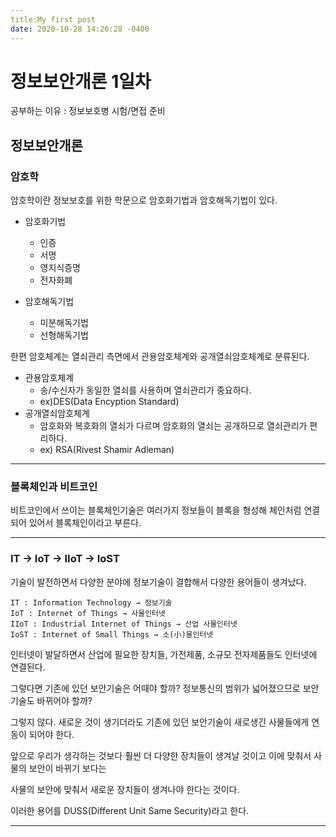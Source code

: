 ```yaml
---
title:My first post
date: 2020-10-28 14:26:28 -0400
---
```


정보보안개론 1일차
============================
공부하는 이유 : 정보보호병 시험/면접 준비

정보보안개론
--------------------------

### 암호학

 암호학이란 정보보호를 위한 학문으로 암호화기법과 암호해독기법이 있다.
 
 - 암호화기법
   - 인증
   - 서명
   - 영지식증명
   - 전자화폐
  
 - 암호해독기법
   - 미분해독기법
   - 선형해독기법
   
한편 암호체계는 열쇠관리 측면에서 관용암호체계와 공개열쇠암호체계로 분류된다.

 - 관용암호체계
   - 송/수신자가 동일한 열쇠를 사용하며 열쇠관리가 중요하다.
   - ex)DES(Data Encyption Standard)
 - 공개열쇠암호체계
   - 암호화와 복호화의 열쇠가 다르며 암호화의 열쇠는 공개하므로 열쇠관리가 편리하다.
   - ex) RSA(Rivest Shamir Adleman)
   
-------------------------

### 블록체인과 비트코인

비트코인에서 쓰이는 블록체인기술은 여러가지 정보들이 블록을 형성해 체인처럼 연결되어 있어서 블록체인이라고 부른다.

-------------------------

### IT → IoT → IIoT → IoST

기술이 발전하면서 다양한 분야에 정보기술이 결합해서 다양한 용어들이 생겨났다.

    IT : Information Technology → 정보기술
    IoT : Internet of Things → 사물인터넷
    IIoT : Industrial Internet of Things → 산업 사물인터넷
    IoST : Internet of Small Things → 소(小)물인터넷

인터넷이 발달하면서 산업에 필요한 장치들, 가전제품, 소규모 전자제품들도 인터넷에 연결된다.

그렇다면 기존에 있던 보안기술은 어때야 할까? 정보통신의 범위가 넓어졌으므로 보안기술도 바뀌어야 할까?

그렇지 않다. 새로운 것이 생기더라도 기존에 있던 보안기술이 새로생긴 사물들에게 연동이 되어야 한다.

앞으로 우리가 생각하는 것보다 훨씬 더 다양한 장치들이 생겨날 것이고 이에 맞춰서 사물의 보안이 바뀌기 보다는

사물의 보안에 맞춰서 새로운 장치들이 생겨나야 한다는 것이다.

이러한 용어를 DUSS(Different Unit Same Security)라고 한다.
   
---------------------------
